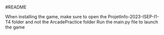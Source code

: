 #README

When installing the game, make sure to open the ProjetInfo-2023-ISEP-I1-T4 folder and not the ArcadePractice folder
Run the main.py file to launch the game
